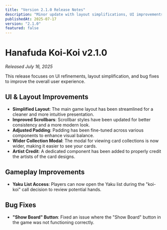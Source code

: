 ```yaml
---
title: "Version 2.1.0 Release Notes"
description: "Minor update with layout simplifications, UI improvements, and bug fixes"
publishedAt: 2025-07-17
version: "2.1.0"
featured: false
---
```


# Hanafuda Koi-Koi v2.1.0

*Released July 16, 2025*

This release focuses on UI refinements, layout simplification, and bug fixes to improve the overall user experience.

## UI & Layout Improvements

- **Simplified Layout**: The main game layout has been streamlined for a cleaner and more intuitive presentation.
- **Improved Scrollbars**: Scrollbar styles have been updated for better consistency and a more modern look.
- **Adjusted Padding**: Padding has been fine-tuned across various components to enhance visual balance.
- **Wider Collection Modal**: The modal for viewing card collections is now wider, making it easier to see your cards.
- **Artist Credit**: A dedicated component has been added to properly credit the artists of the card designs.

## Gameplay Improvements

- **Yaku List Access**: Players can now open the Yaku list during the "koi-koi" call decision to review potential hands.

## Bug Fixes

- **"Show Board" Button**: Fixed an issue where the "Show Board" button in the game was not functioning correctly. 
